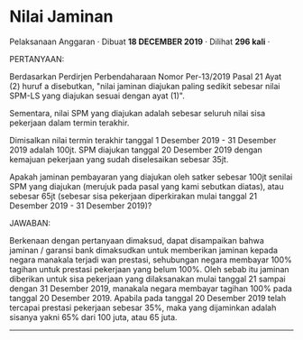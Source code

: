 Nilai Jaminan
=============

Pelaksanaan Anggaran · Dibuat **18 DECEMBER 2019** · Dilihat **296 kali** ·

PERTANYAAN:

Berdasarkan Perdirjen Perbendaharaan Nomor Per-13/2019 Pasal 21 Ayat (2) huruf a disebutkan, "nilai jaminan diajukan paling sedikit sebesar nilai SPM-LS yang diajukan sesuai dengan ayat (1)".

Sementara, nilai SPM yang diajukan adalah sebesar seluruh nilai sisa pekerjaan dalam termin terakhir. 

Dimisalkan nilai termin terakhir tanggal 1 Desember 2019 - 31 Desember 2019 adalah 100jt. SPM diajukan tanggal 20 Desember 2019 dengan kemajuan pekerjaan yang sudah diselesaikan sebesar 35jt.

  

Apakah jaminan pembayaran yang diajukan oleh satker sebesar 100jt senilai SPM yang diajukan (merujuk pada pasal yang kami sebutkan diatas), atau sebesar 65jt (sebesar sisa pekerjaan diperkirakan mulai tanggal 21 Desember 2019 - 31 Desember 2019)?

  

JAWABAN:

  

Berkenaan dengan pertanyaan dimaksud, dapat disampaikan bahwa jaminan / garansi bank dimaksudkan untuk memberikan jaminan kepada negara manakala terjadi wan prestasi, sehubungan negara membayar 100% tagihan untuk prestasi pekerjaan yang belum 100%. Oleh sebab itu jaminan diberikan untuk sisa pekerjaan yang dilaksanakan mulai tanggal 21 sampai dengan 31 Desember 2019, manakala negara membayar tagihan 100% pada tanggal 20 Desember 2019. Apabila pada tanggal 20 Desember 2019 telah tercapai prestasi pekerjaan sebesar 35%, maka yang dijaminkan adalah sisanya yakni 65% dari 100 juta, atau 65 juta.  

  
  
  

* * *